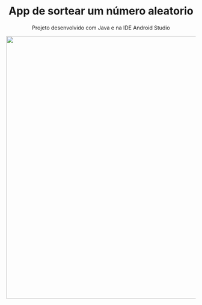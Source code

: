 <div align="center">
  <h1>App de sortear um número aleatorio</h1>
  <p>Projeto desenvolvido com Java e na IDE Android Studio</p> 
  <img height="700px" align="center" src="https://github.com/user-attachments/assets/7723fba7-7d35-44bb-887f-97d4fd7c2bd1">
</div>

